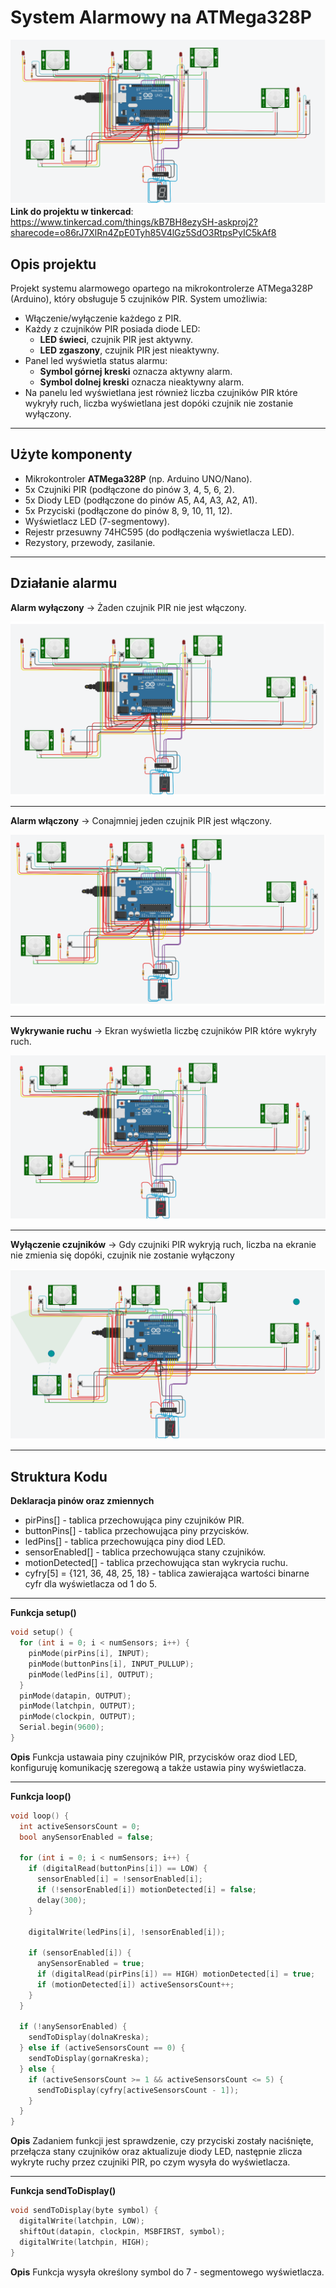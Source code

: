 # System Alarmowy na ATMega328P
![Schemat połączeń](images/schemat.png)
**Link do projektu w tinkercad**: https://www.tinkercad.com/things/kB7BH8ezySH-askproj2?sharecode=o86rJ7XlRn4ZpE0Tyh85V4lGz5SdO3RtpsPyIC5kAf8

## Opis projektu

Projekt systemu alarmowego opartego na mikrokontrolerze ATMega328P (Arduino), który obsługuje 5 czujników PIR. System umożliwia:

- Włączenie/wyłączenie każdego z PIR.
- Każdy z czujników PIR posiada diode LED:  
  - **LED świeci**, czujnik PIR jest aktywny.  
  - **LED zgaszony**, czujnik PIR jest nieaktywny.
- Panel led wyświetla status alarmu:  
  - **Symbol górnej kreski** oznacza aktywny alarm.  
  - **Symbol dolnej kreski** oznacza nieaktywny alarm.
- Na panelu led wyświetlana jest również liczba czujników PIR które wykryły ruch, liczba wyświetlana jest dopóki czujnik nie zostanie wyłączony.

---
## Użyte komponenty

- Mikrokontroler **ATMega328P** (np. Arduino UNO/Nano).
- 5x Czujniki PIR (podłączone do pinów 3, 4, 5, 6, 2).
- 5x Diody LED (podłączone do pinów A5, A4, A3, A2, A1).
- 5x Przyciski (podłączone do pinów 8, 9, 10, 11, 12).
- Wyświetlacz LED (7-segmentowy).
- Rejestr przesuwny 74HC595 (do podłączenia wyświetlacza LED).
- Rezystory, przewody, zasilanie.
---
## Działanie alarmu
**Alarm wyłączony** -> Żaden czujnik PIR nie jest włączony.

![Schemat połączeń](images/wyłączony.png)

---
**Alarm włączony** -> Conajmniej jeden czujnik PIR jest włączony.

![Schemat połączeń](images/włączony.png)

---
**Wykrywanie ruchu** -> Ekran wyświetla liczbę czujników PIR które wykryły ruch.

![Schemat połączeń](images/2czuj.png)

---
**Wyłączenie czujników** -> Gdy czujniki PIR wykryją ruch, liczba na ekranie nie zmienia się dopóki, czujnik nie zostanie wyłączony

![Schemat połączeń](images/po1wyłącz.png)

---

## Struktura Kodu
**Deklaracja pinów oraz zmiennych**
- pirPins[] - tablica przechowująca piny czujników PIR.
- buttonPins[] - tablica przechowująca piny przycisków.
- ledPins[] - tablica przechowująca piny diod LED.
- sensorEnabled[] - tablica przechowująca stany czujników.
- motionDetected[] - tablica przechowująca stan wykrycia ruchu.
- cyfry[5] = {121, 36, 48, 25, 18} - tablica zawierająca wartości binarne cyfr dla wyświetlacza od 1 do 5.
---

**Funkcja setup()**

```cpp
void setup() {
  for (int i = 0; i < numSensors; i++) {
    pinMode(pirPins[i], INPUT);
    pinMode(buttonPins[i], INPUT_PULLUP);
    pinMode(ledPins[i], OUTPUT);
  }
  pinMode(datapin, OUTPUT);
  pinMode(latchpin, OUTPUT);
  pinMode(clockpin, OUTPUT);
  Serial.begin(9600);
}
```
**Opis**
Funkcja ustawaia piny czujników PIR, przycisków oraz diod LED, konfiguruję komunikację szeregową a także ustawia piny wyświetlacza.

---
**Funkcja loop()**

```cpp
void loop() {
  int activeSensorsCount = 0;
  bool anySensorEnabled = false;

  for (int i = 0; i < numSensors; i++) {
    if (digitalRead(buttonPins[i]) == LOW) {
      sensorEnabled[i] = !sensorEnabled[i];
      if (!sensorEnabled[i]) motionDetected[i] = false;
      delay(300);
    }

    digitalWrite(ledPins[i], !sensorEnabled[i]);

    if (sensorEnabled[i]) {
      anySensorEnabled = true;
      if (digitalRead(pirPins[i]) == HIGH) motionDetected[i] = true;
      if (motionDetected[i]) activeSensorsCount++;
    }
  }

  if (!anySensorEnabled) {
    sendToDisplay(dolnaKreska);
  } else if (activeSensorsCount == 0) {
    sendToDisplay(gornaKreska);
  } else {
    if (activeSensorsCount >= 1 && activeSensorsCount <= 5) {
      sendToDisplay(cyfry[activeSensorsCount - 1]);
    }
  }
}

```
**Opis**
Zadaniem funkcji jest sprawdzenie, czy przyciski zostały naciśnięte, przełącza stany czujników oraz aktualizuje diody LED, następnie zlicza wykryte ruchy przez czujniki PIR, po czym wysyła do wyświetlacza.

---
**Funkcja sendToDisplay()**

```cpp
void sendToDisplay(byte symbol) {
  digitalWrite(latchpin, LOW);
  shiftOut(datapin, clockpin, MSBFIRST, symbol);
  digitalWrite(latchpin, HIGH);
}
```
**Opis**
Funkcja wysyła określony symbol do 7 - segmentowego wyświetlacza. 
